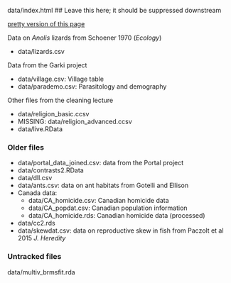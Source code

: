 
data/index.html ## Leave this here; it should be suppressed downstream

[pretty version of this page](index.html)

Data on *Anolis* lizards from Schoener 1970 (*Ecology*)
* data/lizards.csv

Data from the Garki project
* data/village.csv: Village table
* data/parademo.csv: Parasitology and demography

Other files from the cleaning lecture
* data/religion_basic.ccsv
* MISSING: data/religion_advanced.ccsv
* data/live.RData

### Older files ###

* data/portal_data_joined.csv: data from the Portal project
* data/contrasts2.RData
* data/dll.csv
* data/ants.csv: data on ant habitats from Gotelli and Ellison
* Canada data:
    * data/CA_homicide.csv: Canadian homicide data
	* data/CA_popdat.csv: Canadian population information
    * data/CA_homicide.rds: Canadian homicide data (processed)
* data/cc2.rds
* data/skewdat.csv: data on reproductive skew in fish from Paczolt et al 2015 *J. Heredity*

### Untracked files ###
data/multiv_brmsfit.rda
